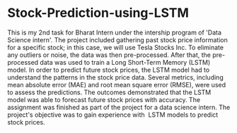 # Stock-Prediction-using-LSTM
This is my 2nd task for Bharat Intern under the intership program of 'Data Science intern'.
The project included gathering past stock price information for a specific stock; in this case, we will use Tesla Stocks Inc. To eliminate any outliers or noise, the data was then pre-processed. After that, the pre-processed data was used to train a Long Short-Term Memory (LSTM) model. In order to predict future stock prices, the LSTM model had to understand the patterns in the stock price data. Several metrics, including mean absolute error (MAE) and root mean square error (RMSE), were used to assess the predictions. The outcomes demonstrated that the LSTM model was able to forecast future stock prices with accuracy. The assignment was finished as part of the project for a data science intern. The project's objective was to gain experience with  LSTM models to predict stock prices.
